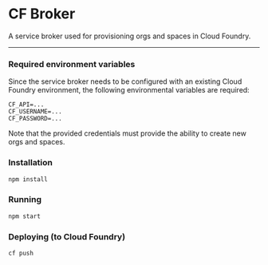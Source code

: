 # CF Broker

A service broker used for provisioning orgs and spaces in Cloud Foundry.

---

### Required environment variables
Since the service broker needs to be configured with an existing Cloud Foundry
environment, the following environmental variables are required:
```
CF_API=...
CF_USERNAME=...
CF_PASSWORD=...
```

Note that the provided credentials must provide the ability to create new orgs
and spaces.

### Installation
```bash
npm install
```

### Running
```bash
npm start
```

### Deploying (to Cloud Foundry)
```bash
cf push
```
